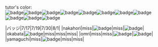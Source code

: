 tutor's color:  
![badge](https://img.shields.io/badge/tutor-nishitani-green.svg)![badge](https://img.shields.io/badge/tutor-kono-red.svg)![badge](https://img.shields.io/badge/tutor-nichiyama-yellow.svg)![badge](https://img.shields.io/badge/tutor-omri-orange.svg)![badge](https://img.shields.io/badge/tutor-okuda-lightgray.svg)![badge](https://img.shields.io/badge/tutor-okamoto-blue.svg)![badge](https://img.shields.io/badge/tutor-nakahori-%2340e0d0.svg)![badge](https://img.shields.io/badge/tutor-yamaguchi-%236a5acd.svg)![badge](https://img.shields.io/badge/tutor-okabata-%23ffffff.svg)![badge](https://img.shields.io/badge/tutor-kawai-%23800080.svg)![badge](https://img.shields.io/badge/tutor-ikeda-%2300bfff.svg)


|バッジ|7/17|7/19|7/30|8/1|
|nakahori|miss|![badge](https://img.shields.io/badge/7/19-check_badge-red.svg)|miss|![badge](https://img.shields.io/badge/8/1-Thor-orange.svg)|
|okabata|![badge](https://img.shields.io/badge/7/17-check_badge-green.svg)|miss|miss|miss|
|omri|miss|miss|![badge](https://img.shields.io/badge/7/30-check_badge-red.svg)|![badge](https://img.shields.io/badge/8/1-Thor-lightgray.svg)|
|yamaguchi|miss|![badge](https://img.shields.io/badge/7/19-check_badge-yellow.svg)|miss|miss|
